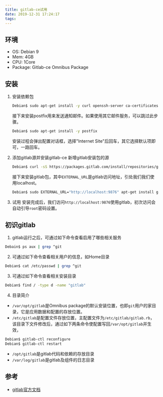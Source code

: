 ```yaml
---
title: gitlab-ce试用
date: 2019-12-31 17:24:17
tags:
---
```


## 环境

* OS: Debian 9
* Mem: 4GB
* CPU: 1Core
* Package: Gitlab-ce Omnibus Package

## 安装

1. 安装依赖包

   ```bash
   Debian$ sudo apt-get install -y curl openssh-server ca-certificates
   ```

   接下来安装postfix用来发送通知邮件。如果使用其它邮件服务，可以跳过此步骤。

   ```bash
   Debian$ sudo apt-get install -y postfix
   ```

   安装过程会弹出配置对话框，选择"Internet Site"后回车，其它选择默认项即可，一路回车。

2. 添加gitlab源并安装gitlab-ce
   新增gitlab安装包的源

   ```bash
   Debian$ curl -sS https://packages.gitlab.com/install/repositories/gitlab/gitlab-ce/script.deb.sh | sudo bash
   ```

   接下来安装gitlab包，其中`EXTERNAL_URL`是gitlab访问地址，引处我们我们使用localhost。

   ```bash
   Debian$ sudo EXTERNAL_URL="http://localhost:9876" apt-get install gitlab-ce
   ```

3. 试用
   安装完成后，我们访问`http://localhost:9876`使用gitlab，初次访问会自动引导`root`密码设置。

## 初识gitlab

1. gitlab运行之后，可通过如下命令查看启用了哪些相关服务

```bash
Debain$ ps aux | grep ^git
```

2. 可通过如下命令查看相关用户的信息，如Home目录

```bash
Debian$ cat /etc/passwd | grep ^git
```

3. 可通过如下命令查看相关安装目录

```bash
Debian$ find / -type d -name "gitlab"
```

4. 目录简介

* `/var/opt/gitlab`是Omnibus package的默认安装位置，也即`git`用户的家目录，它是应用数据和配置的存放位置。
* `/etc/gitlab`是配置文件存放位置，主配置文件为`/etc/gitlab/gitlab.rb`，该目录下文件修改后，通过如下两条命令使配置写回`/var/opt/gitlab`并生效，

```bash
Debian$ gitlab-ctl reconfigure
Debian$ gitlab-ctl restart
```

* `/opt/gitlab`是gitlab代码和依赖的存放目录
* `/var/log/gitlab`是gitlab及组件的日志目录

## 参考

* [gitlab官方文档]("https://about.gitlab.com/install/?version=ce#debian" "giblab安装文档")

